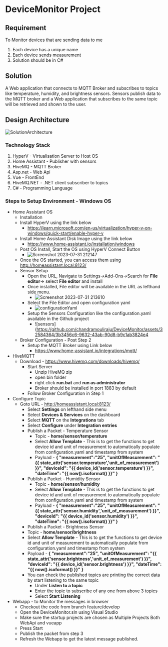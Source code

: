 # DeviceMonitor Project

## Requirement
To Monitor devices that are sending data to me
1. Each device has a unique name
2. Each device sends measurement
3. Solution should be in C#

## Solution
A Web application that connects to MQTT Broker and subscribes to topics like temperature, humidity, and brightness sensors. Sensors publish data to the MQTT broker and a Web application that subscribes to the same topic will be retrieved and shown to the user.

## Design Architecture
![SolutionArchitecture](https://github.com/chandramouliraju/DeviceMonitor/assets/32584364/3df213a1-6d53-4387-a859-32ba1d544908)

### Technology Stack
1. HyperV - Virtualisation Server to Host OS
2. Home Assistant - Publisher with sensors
3. HiveMQ - MQTT Broker
4. Asp.net - Web Api
5. Vue - FrontEnd
6. HiveMQ.NET - .NET client subscriber to topics
7. C# - Programming Language

### Steps to Setup Environment - Windows OS
- Home Assistant OS
   - Installation
    - Install HyperV using the link below
       - https://learn.microsoft.com/en-us/virtualization/hyper-v-on-windows/quick-start/enable-hyper-v
    - Install Home Assistant Disk Image using the link below
       - https://www.home-assistant.io/installation/windows
    - Post OS Install, Start the OS using HyperV Connect Button
       - ![Screenshot 2023-07-31 212147](https://github.com/chandramouliraju/DeviceMonitor/assets/32584364/192b062a-c576-4ee1-a624-84dd94048fb7)
    - Once the OS started, you can access them using http://homeassistant.local:8123/
  - Sensor Setup
    - Open the URL, Navigate to Settings->Add-Ons->Search for **File editor**-> select **File editor** and install
    - Once installed, File editor will be available in the URL as lefthand side menu.
       - ![Screenshot 2023-07-31 213610](https://github.com/chandramouliraju/DeviceMonitor/assets/32584364/0568bbf6-7606-42e8-a68e-1aeb89d59885)
    - Select the File Editor and open configuration yaml
      - ![configurationYaml](https://github.com/chandramouliraju/DeviceMonitor/assets/32584364/93820d40-6276-4e90-9247-ccc23917ec74)
    - Setup the Sensors Configuration like the configuration.yaml available in the Github project
      - ![sensors](https://github.com/chandramouliraju/DeviceMonitor/assets/32584364/3b3456c6-9632-43ab-90d8-b9c1ab3824e4 
  - Broker Configuration - Post Step 2
    - Setup the MQTT Broker using Link below
        - https://www.home-assistant.io/integrations/mqtt/
- HiveMQTT
   - Download - https://www.hivemq.com/downloads/hivemq/
      - Start Server
        - Unzip HiveMQ zip
        - open bin folder
        - right click **run.bat** and **run as administrator**
        - Broker should be installed in port 1883 by default
      - Follow Broker Configuration in Step 1
- Configure Topic
  - Goto URL - http://homeassistant.local:8123/
    - Select **Settings** on lefthand side menu
    - Select **Devices & Services** on the dashboard
    - Select **MQTT** on the **Integrations** tab
    - Select **Configure** under **Integration entries**
    - Publish a Packet - Temperature Sensor
      - Topic - **home/sensor/temperature**
      - Select **Allow Template** - This is to get the functions to get device id and unit of measurement to automatically populate from configuration.yaml and timestamp from system
      - Payload -
          **{
            "measurement":"25",
            "unitOfMeasurement": "{{ state_attr('sensor.temperature','unit_of_measurement') }}",
            "deviceId": "{{ device_id('sensor.temperature') }}",
            "dateTime": "{{ now().isoformat()  }}"
           }**
    - Publish a Packet - Humidity Sensor
      - Topic - **home/sensor/humidity**
      - Select **Allow Template** - This is to get the functions to get device id and unit of measurement to automatically populate from configuration.yaml and timestamp from system
      - Payload -
          **{
            "measurement":"25",
            "unitOfMeasurement": "{{ state_attr('sensor.humidity','unit_of_measurement') }}",
            "deviceId": "{{ device_id('sensor.humidity') }}",
            "dateTime": "{{ now().isoformat()  }}"
           }**
     - Publish a Packet - Brightness Sensor
      - Topic - **home/sensor/brightness**
      - Select **Allow Template** - This is to get the functions to get device id and unit of measurement to automatically populate from configuration.yaml and timestamp from system
      - Payload -
          **{
            "measurement":"25",
            "unitOfMeasurement": "{{ state_attr('sensor.brightness','unit_of_measurement') }}",
            "deviceId": "{{ device_id('sensor.brightness') }}",
            "dateTime": "{{ now().isoformat()  }}"
           }**
     - You can check the published topics are printing the correct data by start listening to the same topic
         - Under **Listen to a topic**
         - Enter the topic to subscribe of any one from above 3 topics
         - Select **Start Listening**
- Webapp - to Monitor the messages in browser
     - Checkout the code from branch feature/develop
     - Open the DeviceMonitor.sln using Visual Studio
     - Make sure the startup projects are chosen as Multiple Projects Both WebApi and vueapp
     - Press Start
     - Publish the packet from step 3
     - Refresh the Webapp to get the latest message published.
    
    
    
     
